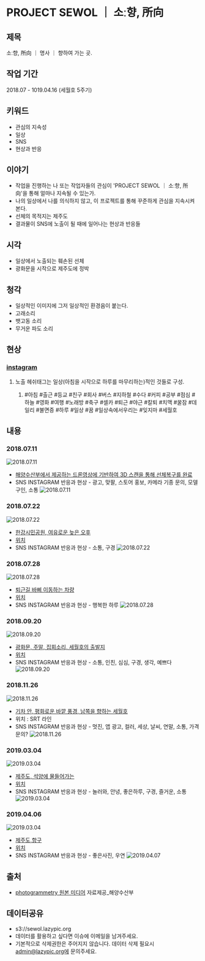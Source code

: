 # PROJECT SEWOL ｜ 소ː향, 所向

## 제목
소ː향, 所向 ｜ 명사 ｜ 향하여 가는 곳.

## 작업 기간
2018.07 - 1019.04.16 (세월호 5주기)

## 키워드
- 관심의 지속성
- 일상
- SNS
- 현상과 반응

## 이야기
- 작업을 진행하는 나 또는 작업자들의 관심이 'PROJECT SEWOL ｜ 소ː향, 所向'을 통해 얼마나 지속될 수 있는가. 
- 나의 일상에서 나를 의식하지 않고, 이 프로젝트를 통해 꾸준하게 관심을 지속시켜본다.
- 선체의 목적지는 제주도
- 결과물이 SNS에 노출이 될 때에 일어나는 현상과 반응들

## 시각
- 일상에서 노출되는 훼손된 선체
- 광화문을 시작으로 제주도에 정박

## 청각

- 일상적인 이미지에 그저 일상적인 환경음이 붙는다.
- 고래소리
- 뱃고동 소리
- 무거운 파도 소리



## 현상

### [instagram](https://www.instagram.com/mindeul2018/)
1. 노출 헤쉬태그는 일상(아침을 시작으로 하루를 마무리하는)적인 것들로 구성.
    
    1. #아침 #출근 #등교 #친구 #회사 #버스 #지하철 #수다 #커피 #공부 #점심 #하늘 #영화 #여행 #노래방 #축구 #셀카 #퇴근 #야근 #칼퇴 #치맥 #꿀잠 #데일리 #불면증 #하루 #일상 #꿈 #일상속에서우리는 #잊지마 #세월호



## 내용

### 2018.07.11
![2018.07.11](https://github.com/lazypic/Sewol/blob/master/images/2018.07.11.gif?raw=true)
- [해양수산부에서 제공하는 드론영상에 기반하여 3D 스캔을 통해 선체복구를 완료](https://www.youtube.com/watch?v=GPEKzKmHZlE)
- SNS INSTAGRAM 반응과 현상  - 광고, 맞팔, 스토어 홍보, 카메라 기종 문의, 모델구인, 소통
![2018.07.11](https://github.com/lazypic/sewol/blob/master/images/insta/2018.07.11.jpg?raw=true)

### 2018.07.22
![2018.07.22](https://github.com/lazypic/Sewol/blob/master/images/2018.07.22.png?raw=true)
- [한강시민공원, 여유로운 늦은 오후](https://youtu.be/0yoKR-SPK98)
- [위치](https://goo.gl/maps/gvFE5TFkgtM2)
- SNS INSTAGRAM 반응과 현상  - 소통, 구경
![2018.07.22](https://github.com/lazypic/sewol/blob/master/images/insta/2018.07.22.jpg?raw=true)

### 2018.07.28
![2018.07.28](https://github.com/lazypic/Sewol/blob/master/images/2018.07.28.png?raw=true)
- [퇴근길 바삐 이동하는 차량](https://youtu.be/PZBWIA0TTgo)
- [위치](https://goo.gl/maps/TANnjM2r1EC2)
- SNS INSTAGRAM 반응과 현상  - 행복한 하루
![2018.07.28](https://github.com/lazypic/sewol/blob/master/images/insta/2018.07.28.jpg?raw=true)

### 2018.09.20
![2018.09.20](https://github.com/lazypic/Sewol/blob/master/images/2018.09.20.png?raw=true)
- [광화문, 주말, 집회소리, 세월호의 출발지](https://youtu.be/usqVCyyqMEw)
- [위치](https://goo.gl/maps/8JFuUaAc4Z92)
- SNS INSTAGRAM 반응과 현상  - 소통, 인친, 심심, 구경, 생각, 예쁘다
![2018.09.20](https://github.com/lazypic/sewol/blob/master/images/insta/2018.09.20.jpg?raw=true)

### 2018.11.26
![2018.11.26](https://github.com/lazypic/Sewol/blob/master/images/2018.11.26.png?raw=true)
- [기차 안, 평화로운 바깥 풍경, 남쪽을 향하는 세월호](https://youtu.be/5ClRP7igTr4)
- 위치 : SRT 라인 
- SNS INSTAGRAM 반응과 현상  - 멋진, 앱 광고, 컬러, 세상, 날씨, 연말, 소통, 가격문의?
![2018.11.26](https://github.com/lazypic/sewol/blob/master/images/insta/2018.11.26.jpg?raw=true)


### 2019.03.04
![2019.03.04](https://github.com/lazypic/sewol/blob/master/images/2019.03.04.png?raw=true)
- [제주도, 석양에 물들어가는](https://youtu.be/9kRVxnP8QX0)
- [위치](https://goo.gl/maps/wSie2zDPq912)
- SNS INSTAGRAM 반응과 현상  - 놀러와, 안녕, 좋은하루, 구경, 즐거운, 소통
![2019.03.04](https://github.com/lazypic/sewol/blob/master/images/insta/2019.03.04.jpg?raw=true)

### 2019.04.06
![2019.03.04](https://github.com/lazypic/sewol/blob/master/images/20190406.jpg?raw=true)
- [제주도,항구](https://youtu.be/27By5tgyq6E)
- [위치](https://goo.gl/maps/ERVVGKUvgEk)
- SNS INSTAGRAM 반응과 현상  - 좋은사진, 우연
![2019.04.07](https://github.com/lazypic/sewol/blob/master/images/insta/2019.04.07.jpg?raw=true)


## 출처

- [photogrammetry 원본 미디어](https://www.youtube.com/watch?v=o0pCB_CBhv0) 자료제공_해양수산부

## 데이터공유
- s3://sewol.lazypic.org
- 데이터를 활용하고 싶다면 이슈에 이메일을 남겨주세요.
- 기본적으로 삭제권한은 주어지지 않습니다. 데이터 삭제 필요시 admin@lazypic.org에 문의주세요.
